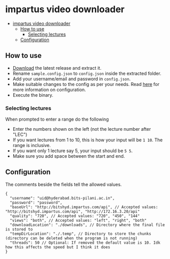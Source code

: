 # impartus video downloader

*   [impartus video downloader](#impartus-video-downloader)
    *   [How to use](#how-to-use)
        *   [Selecting lectures](#selecting-lectures)
    *   [Configuration](#configuration)

## How to use

*   [Download](https://github.com/pnicto/impartus-video-downloader/releases/latest) the latest release and extract it.
*   Rename `sample.config.json` to `config.json` inside the extracted folder.
*   Add your username/email and password in `config.json`.
*   Make suitable changes to the config as per your needs. Read [here](#configuration) for more information on configuration.
*   Execute the binary.

### Selecting lectures

When prompted to enter a range do the following

*   Enter the numbers shown on the left (not the lecture number after "LEC")
*   If you want lectures from 1 to 10, this is how your input will be `1 10`. The range is inclusive.
*   If you want only 1 lecture say 5, your input should be `5 5`.
*   Make sure you add space between the start and end.

## Configuration

The comments beside the fields tell the allowed values.

```jsonc
{
  "username": "uid@hyderabad.bits-pilani.ac.in",
  "password": "password",
  "baseUrl": "http://bitshyd.impartus.com/api", // Accepted values: "http://bitshyd.impartus.com/api", "http://172.16.3.20/api"
  "quality": "720", // Accepted values: "720", "450", "144"
  "views": "both", // Accepted values: "left", "right", "both"
  "downloadLocation": "./downloads", // Directory where the final file is stored to
  "tempDirLocation": "./.temp", // Directory to store the chunks (directory can be deleted when the program is not running)
  "threads": 50 // Optional: If removed the default value is 10. Idk how this affects the speed but I think it does
}
```
